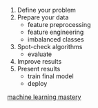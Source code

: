 1. Define your problem
2. Prepare your data
    - feature preprocessing
    - feature engineering
    - imbalanced classes
3. Spot-check algorithms
    - evaluate
4. Improve results
5. Present results
    - train final model
    - deploy
    
[machine learning mastery](https://machinelearningmastery.com/start-here)